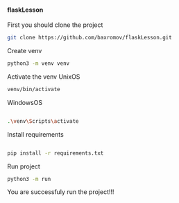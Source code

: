 #### flaskLesson


First you should clone the project
```bash
git clone https://github.com/baxromov/flaskLesson.git
```

Create venv
```bash
python3 -m venv venv
```

Activate the venv UnixOS
```bash
venv/bin/activate
```
WindowsOS
```bash

.\venv\Scripts\activate
```

Install requirements
```bash

pip install -r requirements.txt
```


Run project

```bash
python3 -m run
```



You are successfuly run the project!!!





